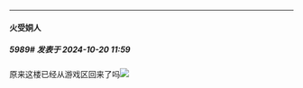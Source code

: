 ﻿
*****

####  火受姛人  
##### 5989#       发表于 2024-10-20 11:59

原来这楼已经从游戏区回来了吗<img src="https://static.saraba1st.com/image/smiley/face2017/067.png" referrerpolicy="no-referrer">

